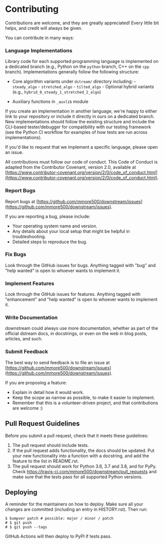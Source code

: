 # Contributing

Contributions are welcome, and they are greatly appreciated! Every little bit helps, and credit will always be given.

You can contribute in many ways:

### Language Implementations

Library code for each supported programming language is implemented on a dedicated branch (e.g., Python on the `python` branch, C++ on the `cpp` branch).
Implementations generally follow the following structure:

- Core algorithm variants under `dstream/` directory including:
      - `steady_algo`
      - `stretched_algo`
      - `tilted_algo`
      - Optional hybrid variants (e.g., `hybrid_0_steady_1_stretched_2_algo`)

- Auxiliary functions in `_auxlib` module

If you create an implementation in another language, we're happy to either link to your repository or include it directly in ours on a dedicated branch. New implementations should follow the existing structure and include the CLI-based tester/debugger for compatibility with our testing framework (see the Python CI workflow for examples of how tests are run across implementations).

If you'd like to request that we implement a specific language, please open an issue.

All contributions must follow our code of conduct. This Code of Conduct is adapted from the Contributor Covenant, version 2.0, available at [https://www.contributor-covenant.org/version/2/0/code_of_conduct.html](https://www.contributor-covenant.org/version/2/0/code_of_conduct.html).

### Report Bugs

Report bugs at [https://github.com/mmore500/downstream/issues](https://github.com/mmore500/downstream/issues).

If you are reporting a bug, please include:

* Your operating system name and version.
* Any details about your local setup that might be helpful in troubleshooting.
* Detailed steps to reproduce the bug.

### Fix Bugs

Look through the GitHub issues for bugs. Anything tagged with "bug" and "help wanted" is open to whoever wants to implement it.

### Implement Features

Look through the GitHub issues for features. Anything tagged with "enhancement" and "help wanted" is open to whoever wants to implement it.

### Write Documentation

downstream could always use more documentation, whether as part of the official dstream docs, in docstrings, or even on the web in blog posts, articles, and such.

### Submit Feedback

The best way to send feedback is to file an issue at [https://github.com/mmore500/downstream/issues](https://github.com/mmore500/downstream/issues).

If you are proposing a feature:

* Explain in detail how it would work.
* Keep the scope as narrow as possible, to make it easier to implement.
* Remember that this is a volunteer-driven project, and that contributions are welcome :)

<!-- ## Get Started!

Ready to contribute? Here's how to set up `dstream` for local development.

1. Fork the `dstream` repo on GitHub.
2. Clone your fork locally:
   ```shell
   $ git clone git@github.com:your_name_here/downstream.git
   $ cd downstream
   ```
3. Install development requirements into a virtualenv (where `X` is your local major release of Python):
   ```shell
   $ python3.X -m venv env
   $ source env/bin/activate
   $ python3.X -m pip install -r requirements-dev/py3X/requirements-all.txt
   ```
4. Alternately, to install development requirements into your local Python environment:
   ```shell
   $ python3.X -m pip install -r requirements-dev/requirements-all.txt
   ```
5. Create a branch for local development:
   ```shell
   $ git checkout -b name-of-your-bugfix-or-feature
   ```
   Now you can make your changes locally.
6. When you're done making changes, check that your changes pass the tests:
   ```shell
   $ python3.X -m pytest
   ```
   To run some tests, you will need ffmpeg installed.
   The Linux way to do this is:
   ```shell
   $ sudo apt-get update
   $ sudo apt-get install ffmpeg
   ```
7. Commit your changes and push your branch to GitHub:
   ```shell
   $ git add .
   $ git commit -m "Your detailed description of your changes."
   $ git push origin name-of-your-bugfix-or-feature
   ```
8. Submit a pull request through the GitHub website. -->

## Pull Request Guidelines

Before you submit a pull request, check that it meets these guidelines:

1. The pull request should include tests.
2. If the pull request adds functionality, the docs should be updated. Put your new functionality into a function with a docstring, and add the feature to the list in README.rst.
3. The pull request should work for Python 3.6, 3.7 and 3.8, and for PyPy. Check https://travis-ci.com/mmore500/downstream/pull_requests and make sure that the tests pass for all supported Python versions.

<!-- ## Tips

To run a subset of tests:
```shell
$ pytest tests.test_hstrat
``` -->

## Deploying

A reminder for the maintainers on how to deploy.
Make sure all your changes are committed (including an entry in HISTORY.rst).
Then run:
```shell
$ bumpver patch # possible: major / minor / patch
# $ git push
# $ git push --tags
```

GitHub Actions will then deploy to PyPI if tests pass.